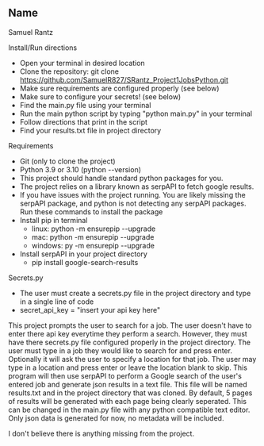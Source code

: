 Name
-
Samuel Rantz

Install/Run directions


- Open your terminal in desired location
- Clone the repository: git clone https://github.com/SamuelR827/SRantz_Project1JobsPython.git
- Make sure requirements are configured properly (see below)
- Make sure to configure your secrets! (see below)
- Find the main.py file using your terminal
- Run the main python script by typing "python main.py" in your terminal
- Follow directions that print in the script
- Find your results.txt file in project directory

Requirements

- Git (only to clone the project)
- Python 3.9 or 3.10 (python --version)
- This project should handle standard python packages for you.
- The project relies on a library known as serpAPI to fetch google results.
- If you have issues with the project running. You are likely missing the serpAPI package, and python is not detecting any serpAPI packages. Run these commands to install the package
- Install pip in terminal
    - linux: python -m ensurepip --upgrade
    - mac: python -m ensurepip --upgrade
    - windows: py -m ensurepip --upgrade
- Install serpAPI in your project directory
    - pip install google-search-results

Secrets.py

- The user must create a secrets.py file in the project directory and type in a single line of code
- secret_api_key = "insert your api key here"

This project prompts the user to search for a job. The user doesn't have to enter there api key everytime they perform
a search.
However, they must have there secrets.py file configured properly in the project directory.
The user must type in a job they would like to search for and press enter. Optionally it will ask the user
to specify a location for that job. The user may type in a location and
press enter or leave the location blank to skip. This program will then use serpAPI to perform a Google search
of the user's entered job and generate json results in a text file.
This file will be named results.txt and in the project directory that was cloned.
By default, 5 pages of results will be generated with each page being clearly seperated.
This can be changed in the main.py file with any python compatible text editor.
Only json data is generated for now, no metadata will be included.

I don't believe there is anything missing from the project.
